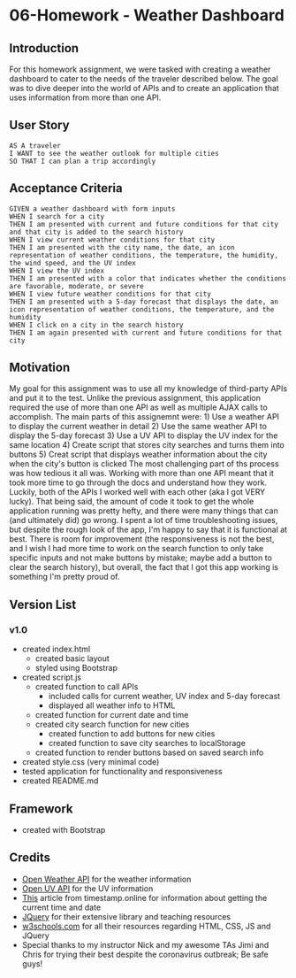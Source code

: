 # 06-Homework - Weather Dashboard

## Introduction
For this homework assignment, we were tasked with creating a weather dashboard to cater to the needs of the traveler described below. The goal was to dive deeper into the world of APIs and to create an application that uses information from more than one API.

## User Story
```
AS A traveler
I WANT to see the weather outlook for multiple cities
SO THAT I can plan a trip accordingly
```

## Acceptance Criteria
```
GIVEN a weather dashboard with form inputs
WHEN I search for a city
THEN I am presented with current and future conditions for that city and that city is added to the search history
WHEN I view current weather conditions for that city
THEN I am presented with the city name, the date, an icon representation of weather conditions, the temperature, the humidity, the wind speed, and the UV index
WHEN I view the UV index
THEN I am presented with a color that indicates whether the conditions are favorable, moderate, or severe
WHEN I view future weather conditions for that city
THEN I am presented with a 5-day forecast that displays the date, an icon representation of weather conditions, the temperature, and the humidity
WHEN I click on a city in the search history
THEN I am again presented with current and future conditions for that city
```

## Motivation
My goal for this assignment was to use all my knowledge of third-party APIs and put it to the test. Unlike the previous assignment, this application required the use of more than one API as well as multiple AJAX calls to accomplish. The main parts of this assignemnt were:
    1) Use a weather API to display the current weather in detail
    2) Use the same weather API to display the 5-day forecast
    3) Use a UV API to display the UV index for the same location
    4) Create script that stores city searches and turns them into buttons
    5) Creat script that displays weather information about the city when the city's button is clicked
The most challenging part of ths process was how tedious it all was. Working with more than one API meant that it took more time to go through the docs and understand how they work. Luckily, both of the APIs I worked well with each other (aka I got VERY lucky). That being said, the amount of code it took to get the whole application running was pretty hefty, and there were many things that can (and ultimately did) go wrong. I spent a lot of time troubleshooting issues, but despite the rough look of the app, I'm happy to say that it is functional at best. There is room for improvement (the responsiveness is not the best, and I wish I had more time to work on the search function to only take specific inputs and not make buttons by mistake; maybe add a button to clear the search history), but overall, the fact that I got this app working is something I'm pretty proud of.

## Version List
### v1.0
* created index.html
    * created basic layout
    * styled using Bootstrap
* created script.js
    * created function to call APIs
        * included calls for current weather, UV index and 5-day forecast
        * displayed all weather info to HTML
    * created function for current date and time
    * created city search function for new cities
        * created function to add buttons for new cities
        * created function to save city searches to localStorage
    * created function to render buttons based on saved search info
* created style.css (very minimal code)
* tested application for functionality and responsiveness
* created README.md

## Framework
* created with Bootstrap

## Credits
* [Open Weather API](https://openweathermap.org/api) for the weather information
* [Open UV API](https://www.openuv.io/) for the UV information
* [This](https://timestamp.online/article/how-to-convert-timestamp-to-datetime-in-javascript) article from timestamp.online for information about getting the current time and date
* [JQuery](https://api.jquery.com/) for their extensive library and teaching resources
* [w3schools.com](https://www.w3schools.com/) for all their resources regarding HTML, CSS, JS and JQuery
* Special thanks to my instructor Nick and my awesome TAs Jimi and Chris for trying their best despite the coronavirus outbreak; Be safe guys!